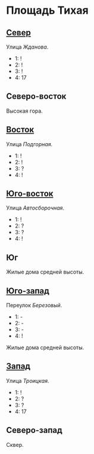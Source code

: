 # Площадь Тихая

## [Север](./550070.md)

Улица *Жданова*.

* 1:    !
* 2:    !
* 3:    !
* 4:    17

## Северо-восток

Высокая гора.

## [Восток](./555075.md)

Улица *Подгорная*.

* 1:    !
* 2:    !
* 3:    ?
* 4:    !

## [Юго-восток](./555080.md)

Улица *Автосборочная*.

* 1:    !
* 2:    ?
* 3:    ?
* 4:    !

## Юг

Жилые дома средней высоты.

## [Юго-запад](./540080.md)

Переулок *Березовый*.

* 1:    -
* 2:    -
* 3:    -
* 4:    !

Жилые дома средней высоты.

## [Запад](./540075.md)

Улица *Троицкая*.

* 1:    !
* 2:    ?
* 3:    ?
* 4:    17

## Северо-запад

Сквер.
